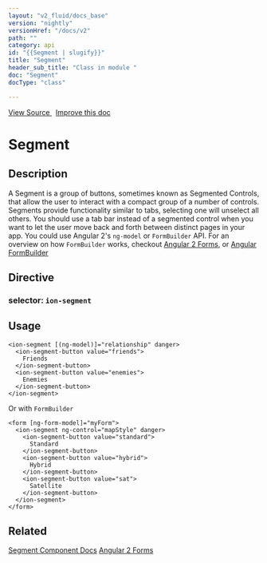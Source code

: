```yaml
---
layout: "v2_fluid/docs_base"
version: "nightly"
versionHref: "/docs/v2"
path: ""
category: api
id: "{{Segment | slugify}}"
title: "Segment"
header_sub_title: "Class in module "
doc: "Segment"
docType: "class"

---
```





<div class="improve-docs">
  <a href='http://github.com/driftyco/ionic2/tree/master/ionic/components/segment/segment.ts#L4'>
    View Source
  </a>
  &nbsp;
  <a href='http://github.com/driftyco/ionic2/edit/master/ionic/components/segment/segment.ts#L4'>
    Improve this doc
  </a>

</div>




<h1 class="api-title">


Segment






</h1>






<h2>Description</h2>

<p>A Segment is a group of buttons, sometimes known as Segmented Controls, that allow the user to interact with a compact group of a number of controls.
Segments provide functionality similar to tabs, selecting one will unselect all others. You should use a tab bar instead of a segmented control when you want to let the user move back and forth between distinct pages in your app.
You could use Angular 2&#39;s <code>ng-model</code> or <code>FormBuilder</code> API. For an overview on how <code>FormBuilder</code> works, checkout <a href="http://learnangular2.com/forms/">Angular 2 Forms</a>, or <a href="https://angular.io/docs/ts/latest/api/common/FormBuilder-class.html">Angular FormBuilder</a></p>


<h2>Directive</h2>
<h3>selector: <code>ion-segment</code></h3>

<h2>Usage</h2>

<pre><code class="lang-html">&lt;ion-segment [(ng-model)]=&quot;relationship&quot; danger&gt;
  &lt;ion-segment-button value=&quot;friends&quot;&gt;
    Friends
  &lt;/ion-segment-button&gt;
  &lt;ion-segment-button value=&quot;enemies&quot;&gt;
    Enemies
  &lt;/ion-segment-button&gt;
&lt;/ion-segment&gt;
</code></pre>
<p>Or with <code>FormBuilder</code></p>
<pre><code class="lang-html">&lt;form [ng-form-model]=&quot;myForm&quot;&gt;
  &lt;ion-segment ng-control=&quot;mapStyle&quot; danger&gt;
    &lt;ion-segment-button value=&quot;standard&quot;&gt;
      Standard
    &lt;/ion-segment-button&gt;
    &lt;ion-segment-button value=&quot;hybrid&quot;&gt;
      Hybrid
    &lt;/ion-segment-button&gt;
    &lt;ion-segment-button value=&quot;sat&quot;&gt;
      Satellite
    &lt;/ion-segment-button&gt;
  &lt;/ion-segment&gt;
&lt;/form&gt;
</code></pre>







<h2>Related</h2>

<a href='/docs/v2/components#segment'>Segment Component Docs</a>
[Angular 2 Forms](http://learnangular2.com/forms/)<!-- end content block -->


<!-- end body block -->

